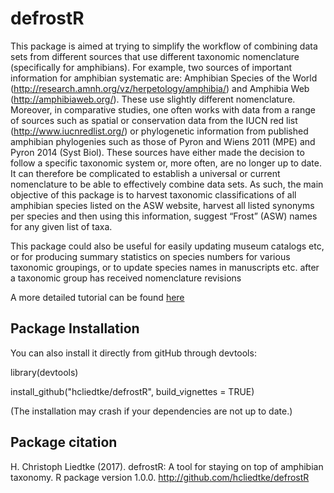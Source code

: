 # defrostR

This package is aimed at trying to simplify the workflow of combining data sets from different sources that use different taxonomic nomenclature (specifically for amphibians). For example, two sources of important information for amphibian systematic are: Amphibian Species of the World (http://research.amnh.org/vz/herpetology/amphibia/) and Amphibia Web (http://amphibiaweb.org/). These use slightly different nomenclature. Moreover, in comparative studies, one often works with data from a range of sources such as spatial or conservation data from the IUCN red list (http://www.iucnredlist.org/) or phylogenetic information from published amphibian phylogenies such as those of Pyron and Wiens 2011 (MPE) and Pyron 2014 (Syst Biol). These sources have either made the decision to follow a specific taxonomic system or, more often, are no longer up to date. It can therefore be complicated to establish a universal or current nomenclature to be able to effectively combine data sets. As such, the main objective of this package is to harvest taxonomic classifications of all amphibian species listed on the ASW website, harvest all listed synonyms per species and then using this information, suggest “Frost” (ASW) names for any given list of taxa.

This package could also be useful for easily updating museum catalogs etc, or for producing summary statistics on species numbers for various taxonomic groupings, or to update species names in manuscripts etc. after a taxonomic group has received nomenclature revisions

A more detailed tutorial can be found [here](https://rawgit.com/hcliedtke/defrostR/master/inst/doc/defrostR_tutorial.html)



## Package Installation

You can also install it directly from gitHub through devtools:

library(devtools)

install_github("hcliedtke/defrostR", build_vignettes = TRUE)

(The installation may crash if your dependencies are not up to date.)

## Package citation

H. Christoph Liedtke (2017). defrostR: A tool for staying on top of amphibian taxonomy. R package version 1.0.0.
  http://github.com/hcliedtke/defrostR
